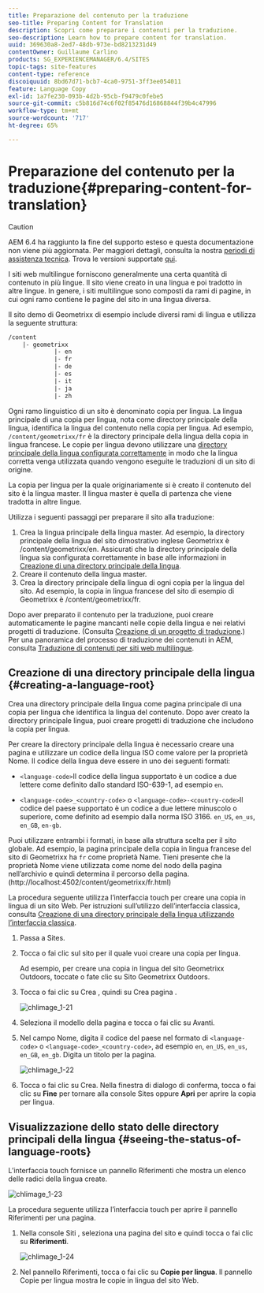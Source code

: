 ```yaml
---
title: Preparazione del contenuto per la traduzione
seo-title: Preparing Content for Translation
description: Scopri come preparare i contenuti per la traduzione.
seo-description: Learn how to prepare content for translation.
uuid: 369630a8-2ed7-48db-973e-bd8213231d49
contentOwner: Guillaume Carlino
products: SG_EXPERIENCEMANAGER/6.4/SITES
topic-tags: site-features
content-type: reference
discoiquuid: 8bd67d71-bcb7-4ca0-9751-3ff3ee054011
feature: Language Copy
exl-id: 1a7fe230-093b-4d2b-95cb-f9479c0febe5
source-git-commit: c5b816d74c6f02f85476d16868844f39b4c47996
workflow-type: tm+mt
source-wordcount: '717'
ht-degree: 65%

---
```


# Preparazione del contenuto per la traduzione{#preparing-content-for-translation}

>[!CAUTION]
>
>AEM 6.4 ha raggiunto la fine del supporto esteso e questa documentazione non viene più aggiornata. Per maggiori dettagli, consulta la nostra [periodi di assistenza tecnica](https://helpx.adobe.com/it/support/programs/eol-matrix.html). Trova le versioni supportate [qui](https://experienceleague.adobe.com/docs/).

I siti web multilingue forniscono generalmente una certa quantità di contenuto in più lingue. Il sito viene creato in una lingua e poi tradotto in altre lingue. In genere, i siti multilingue sono composti da rami di pagine, in cui ogni ramo contiene le pagine del sito in una lingua diversa.

Il sito demo di Geometrixx di esempio include diversi rami di lingua e utilizza la seguente struttura:

```xml
/content
    |- geometrixx
             |- en
             |- fr
             |- de
             |- es
             |- it
             |- ja
             |- zh
```

Ogni ramo linguistico di un sito è denominato copia per lingua. La lingua principale di una copia per lingua, nota come directory principale della lingua, identifica la lingua del contenuto nella copia per lingua. Ad esempio, `/content/geometrixx/fr` è la directory principale della lingua della copia in lingua francese. Le copie per lingua devono utilizzare una [directory principale della lingua configurata correttamente](/help/sites-administering/tc-prep.md#creating-a-language-root) in modo che la lingua corretta venga utilizzata quando vengono eseguite le traduzioni di un sito di origine.

La copia per lingua per la quale originariamente si è creato il contenuto del sito è la lingua master. Il lingua master è quella di partenza che viene tradotta in altre lingue.

Utilizza i seguenti passaggi per preparare il sito alla traduzione:

1. Crea la lingua principale della lingua master. Ad esempio, la directory principale della lingua del sito dimostrativo inglese Geometrixx è /content/geometrixx/en. Assicurati che la directory principale della lingua sia configurata correttamente in base alle informazioni in [Creazione di una directory principale della lingua](/help/sites-administering/tc-prep.md#creating-a-language-root).
1. Creare il contenuto della lingua master.
1. Crea la directory principale della lingua di ogni copia per la lingua del sito. Ad esempio, la copia in lingua francese del sito di esempio di Geometrixx è /content/geometrixx/fr.

Dopo aver preparato il contenuto per la traduzione, puoi creare automaticamente le pagine mancanti nelle copie della lingua e nei relativi progetti di traduzione. (Consulta [Creazione di un progetto di traduzione](/help/sites-administering/tc-manage.md).) Per una panoramica del processo di traduzione dei contenuti in AEM, consulta [Traduzione di contenuti per siti web multilingue](/help/sites-administering/translation.md).

## Creazione di una directory principale della lingua {#creating-a-language-root}

Crea una directory principale della lingua come pagina principale di una copia per lingua che identifica la lingua del contenuto. Dopo aver creato la directory principale lingua, puoi creare progetti di traduzione che includono la copia per lingua.

Per creare la directory principale della lingua è necessario creare una pagina e utilizzare un codice della lingua ISO come valore per la proprietà Nome. Il codice della lingua deve essere in uno dei seguenti formati:

* `<language-code>`Il codice della lingua supportato è un codice a due lettere come definito dallo standard ISO-639-1, ad esempio `en`.

* `<language-code>_<country-code>` o `<language-code>-<country-code>`Il codice del paese supportato è un codice a due lettere minuscolo o superiore, come definito ad esempio dalla norma ISO 3166. `en_US`, `en_us`, `en_GB`, `en-gb`.

Puoi utilizzare entrambi i formati, in base alla struttura scelta per il sito globale.  Ad esempio, la pagina principale della copia in lingua francese del sito di Geometrixx ha `fr` come proprietà Name. Tieni presente che la proprietà Nome viene utilizzata come nome del nodo della pagina nell’archivio e quindi determina il percorso della pagina. (http://localhost:4502/content/geometrixx/fr.html)

La procedura seguente utilizza l’interfaccia touch per creare una copia in lingua di un sito Web. Per istruzioni sull’utilizzo dell’interfaccia classica, consulta [Creazione di una directory principale della lingua utilizzando l’interfaccia classica](/help/sites-administering/tc-lroot-classic.md).

1. Passa a Sites.
1. Tocca o fai clic sul sito per il quale vuoi creare una copia per lingua.

   Ad esempio, per creare una copia in lingua del sito Geometrixx Outdoors, toccate o fate clic su Sito Geometrixx Outdoors.

1. Tocca o fai clic su Crea , quindi su Crea pagina .

   ![chlimage_1-21](assets/chlimage_1-21.png)

1. Seleziona il modello della pagina e tocca o fai clic su Avanti.
1. Nel campo Nome, digita il codice del paese nel formato di `<language-code>` o `<language-code>_<country-code>`, ad esempio `en`, `en_US`, `en_us`, `en_GB`, `en_gb`. Digita un titolo per la pagina.

   ![chlimage_1-22](assets/chlimage_1-22.png)

1. Tocca o fai clic su Crea. Nella finestra di dialogo di conferma, tocca o fai clic su **Fine** per tornare alla console Sites oppure **Apri** per aprire la copia per lingua.

## Visualizzazione dello stato delle directory principali della lingua {#seeing-the-status-of-language-roots}

L’interfaccia touch fornisce un pannello Riferimenti che mostra un elenco delle radici della lingua create.

![chlimage_1-23](assets/chlimage_1-23.png)

La procedura seguente utilizza l’interfaccia touch per aprire il pannello Riferimenti per una pagina.

1. Nella console Siti , seleziona una pagina del sito e quindi tocca o fai clic su **Riferimenti**.

   ![chlimage_1-24](assets/chlimage_1-24.png)

1. Nel pannello Riferimenti, tocca o fai clic su **Copie per lingua**. Il pannello Copie per lingua mostra le copie in lingua del sito Web.
